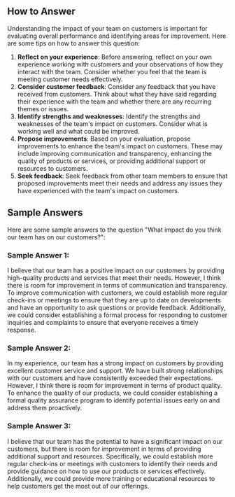

How to Answer
-------------

Understanding the impact of your team on customers is important for evaluating overall performance and identifying areas for improvement. Here are some tips on how to answer this question:

1. **Reflect on your experience**: Before answering, reflect on your own experience working with customers and your observations of how they interact with the team. Consider whether you feel that the team is meeting customer needs effectively.
2. **Consider customer feedback**: Consider any feedback that you have received from customers. Think about what they have said regarding their experience with the team and whether there are any recurring themes or issues.
3. **Identify strengths and weaknesses**: Identify the strengths and weaknesses of the team's impact on customers. Consider what is working well and what could be improved.
4. **Propose improvements**: Based on your evaluation, propose improvements to enhance the team's impact on customers. These may include improving communication and transparency, enhancing the quality of products or services, or providing additional support or resources to customers.
5. **Seek feedback**: Seek feedback from other team members to ensure that proposed improvements meet their needs and address any issues they have experienced with the team's impact on customers.

Sample Answers
--------------

Here are some sample answers to the question "What impact do you think our team has on our customers?":

### Sample Answer 1:

I believe that our team has a positive impact on our customers by providing high-quality products and services that meet their needs. However, I think there is room for improvement in terms of communication and transparency. To improve communication with customers, we could establish more regular check-ins or meetings to ensure that they are up to date on developments and have an opportunity to ask questions or provide feedback. Additionally, we could consider establishing a formal process for responding to customer inquiries and complaints to ensure that everyone receives a timely response.

### Sample Answer 2:

In my experience, our team has a strong impact on customers by providing excellent customer service and support. We have built strong relationships with our customers and have consistently exceeded their expectations. However, I think there is room for improvement in terms of product quality. To enhance the quality of our products, we could consider establishing a formal quality assurance program to identify potential issues early on and address them proactively.

### Sample Answer 3:

I believe that our team has the potential to have a significant impact on our customers, but there is room for improvement in terms of providing additional support and resources. Specifically, we could establish more regular check-ins or meetings with customers to identify their needs and provide guidance on how to use our products or services effectively. Additionally, we could provide more training or educational resources to help customers get the most out of our offerings.
